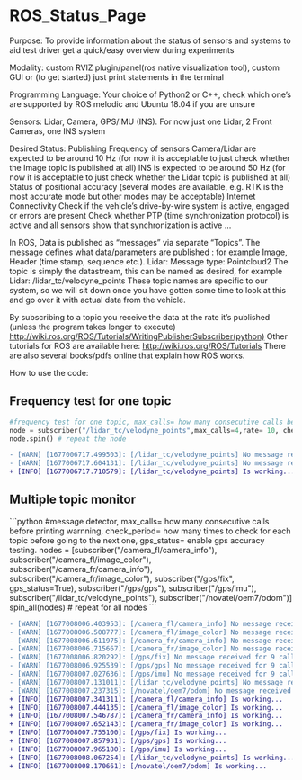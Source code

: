 # ROS_Status_Page
Purpose: To provide information about the status of sensors and systems to aid test driver get a quick/easy overview during experiments

Modality: custom RVIZ plugin/panel(ros native visualization tool), custom GUI or (to get started) just print statements in the terminal

Programming Language: Your choice of Python2 or C++, check which one’s are supported by ROS melodic and Ubuntu 18.04 if you are unsure

Sensors: Lidar, Camera, GPS/IMU (INS). 
For now just one Lidar, 2 Front Cameras, one INS system

Desired Status: 
Publishing Frequency of sensors 
Camera/Lidar are expected to be around 10 Hz (for now it is acceptable to just check whether the Image topic is published at all) 
INS is expected to be around 50 Hz (for now it is acceptable to just check whether the Lidar topic is published at all) 
Status of positional accuracy (several modes are available, e.g. RTK is the most accurate mode but other modes may be acceptable)
Internet Connectivity
Check if the vehicle’s drive-by-wire system is active, engaged or errors are present
Check whether PTP (time synchronization protocol) is active and all sensors show that synchronization is active
…

In ROS, Data is published as “messages” via separate “Topics”. 
The message defines what data/parameters are published : for example Image, Header (time stamp, sequence etc.). Lidar: Message type: Pointcloud2
The topic is simply the datastream, this can be named as desired, for example Lidar: /lidar_tc/velodyne_points
These topic names are specific to our system, so we will sit down once you have gotten some time to look at this and go over it with actual data from the vehicle. 

By subscribing to a topic you receive the data at the rate it’s published (unless the program takes longer to execute) http://wiki.ros.org/ROS/Tutorials/WritingPublisherSubscriber(python) 
Other tutorials for ROS are available here: http://wiki.ros.org/ROS/Tutorials 
There are also several books/pdfs online that explain how ROS works. 

<h> How to use the code: </h>

<h2> Frequency test for one topic </h2>

```python
#frequency test for one topic, max_calls= how many consecutive calls before printing warnning,rate= hz, check_period= how many times to check the topic, gps_status= enable gps accuracy testing
node = subscriber("/lidar_tc/velodyne_points",max_calls=4,rate= 10, check_period=-1, gps_status=False)
node.spin() # repeat the node
```
```diff
- [WARN] [1677006717.499503]: [/lidar_tc/velodyne_points] No message received for 33 calls on rate of 10 Hz.
- [WARN] [1677006717.604131]: [/lidar_tc/velodyne_points] No message received for 34 calls on rate of 10 Hz.
+ [INFO] [1677006717.710579]: [/lidar_tc/velodyne_points] Is working...
```

<h2> Multiple topic monitor </h2>
```python
#message detector, max_calls= how many consecutive calls before printing warnning, check_period= how many times to check for each topic before going to the next one, gps_status= enable gps accuracy testing.
        nodes = [subscriber("/camera_fl/camera_info"),
                 subscriber("/camera_fl/image_color"),
                 subscriber("/camera_fr/camera_info"),
                 subscriber("/camera_fr/image_color"),
                 subscriber("/gps/fix", gps_status=True),
                 subscriber("/gps/gps"),
                 subscriber("/gps/imu"),
                 subscriber("/lidar_tc/velodyne_points"),
                 subscriber("/novatel/oem7/odom")]
        spin_all(nodes) # repeat for all nodes
```

```diff
- [WARN] [1677008006.403953]: [/camera_fl/camera_info] No message received for 8 calls on rate of 10 Hz.
- [WARN] [1677008006.508777]: [/camera_fl/image_color] No message received for 8 calls on rate of 10 Hz.
- [WARN] [1677008006.611975]: [/camera_fr/camera_info] No message received for 8 calls on rate of 10 Hz.
- [WARN] [1677008006.715667]: [/camera_fr/image_color] No message received for 9 calls on rate of 10 Hz.
- [WARN] [1677008006.820292]: [/gps/fix] No message received for 9 calls on rate of 10 Hz.
- [WARN] [1677008006.925539]: [/gps/gps] No message received for 9 calls on rate of 10 Hz.
- [WARN] [1677008007.027636]: [/gps/imu] No message received for 9 calls on rate of 10 Hz.
- [WARN] [1677008007.131011]: [/lidar_tc/velodyne_points] No message received for 9 calls on rate of 10 Hz.
- [WARN] [1677008007.237315]: [/novatel/oem7/odom] No message received for 9 calls on rate of 10 Hz.
+ [INFO] [1677008007.341311]: [/camera_fl/camera_info] Is working...
+ [INFO] [1677008007.444135]: [/camera_fl/image_color] Is working...
+ [INFO] [1677008007.546787]: [/camera_fr/camera_info] Is working...
+ [INFO] [1677008007.652143]: [/camera_fr/image_color] Is working...
+ [INFO] [1677008007.755100]: [/gps/fix] Is working...
+ [INFO] [1677008007.857931]: [/gps/gps] Is working...
+ [INFO] [1677008007.965180]: [/gps/imu] Is working...
+ [INFO] [1677008008.067254]: [/lidar_tc/velodyne_points] Is working...
+ [INFO] [1677008008.170661]: [/novatel/oem7/odom] Is working...
```
